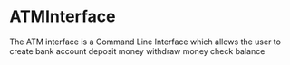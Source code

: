 # ATMInterface

The ATM interface is a Command Line Interface 
which allows the user to create 
bank account
deposit money
withdraw money
check balance
